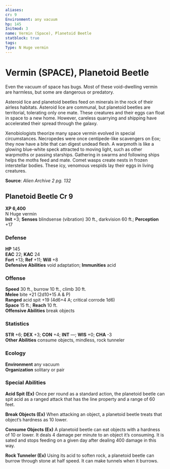 ```yaml
---
aliases: 
cr: 9
Environment: any vacuum
hp: 145
Initmod: 3
name: Vermin (Space), Planetoid Beetle
statblock: true
tags: 
Type: N Huge vermin
---
```


# Vermin (SPACE), Planetoid Beetle

Even the vacuum of space has bugs. Most of these void-dwelling vermin are harmless, but some are dangerous or predatory.

Asteroid lice and planetoid beetles feed on minerals in the rock of their airless habitats. Asteroid lice are communal, but planetoid beetles are territorial, tolerating only one mate. These creatures and their eggs can float in space to a new home. However, careless quarrying and shipping have accelerated their spread through the galaxy.

Xenobiologists theorize many space vermin evolved in special circumstances. Necropedes were once centipede-like scavengers on Eox; they now have a bite that can digest undead flesh. A warpmoth is like a glowing blue-white speck attracted to moving light, such as other warpmoths or passing starships. Gathering in swarms and following ships helps the moths feed and mate. Comet wasps create nests in frozen interstellar bodies. These icy, venomous vespids lay their eggs in living creatures.


**Source**:  _Alien Archive 2 pg. 132_

## Planetoid Beetle Cr 9

**XP 6,400**  
N Huge vermin  
**Init** +3; **Senses** blindsense (vibration) 30 ft., darkvision 60 ft.; **Perception** +17  

### Defense

**HP** 145  
**EAC** 22; **KAC** 24  
**Fort** +13; **Ref** +11; **Will** +8  
**Defensive Abilities** void adaptation; **Immunities** acid  

### Offense

**Speed** 30 ft., burrow 10 ft., climb 30 ft.  
**Melee** bite +21 (2d10+15 A & P)  
**Ranged** acid spit +19 (4d6+4 A; critical corrode 1d6)  
**Space** 15 ft.; **Reach** 10 ft.  
**Offensive Abilities** break objects

### Statistics

**STR** +6; **DEX** +3; **CON** +4; **INT** —; **WIS** +0; **CHA** -3  
**Other Abilities** consume objects, mindless, rock tunneler

### Ecology

**Environment** any vacuum  
**Organization** solitary or pair

### Special Abilities

**Acid Spit (Ex)** Once per round as a standard action, the planetoid beetle can spit acid as a ranged attack that has the line property and a range of 60 feet.

**Break Objects (Ex)** When attacking an object, a planetoid beetle treats that object’s hardness as 10 lower.

**Consume Objects (Ex)** A planetoid beetle can eat objects with a hardness of 10 or lower. It deals 4 damage per minute to an object it’s consuming. It is sated and stops feeding on a given day after dealing 400 damage in this way.

**Rock Tunneler (Ex)** Using its acid to soften rock, a planetoid beetle can burrow through stone at half speed. It can make tunnels when it burrows.
